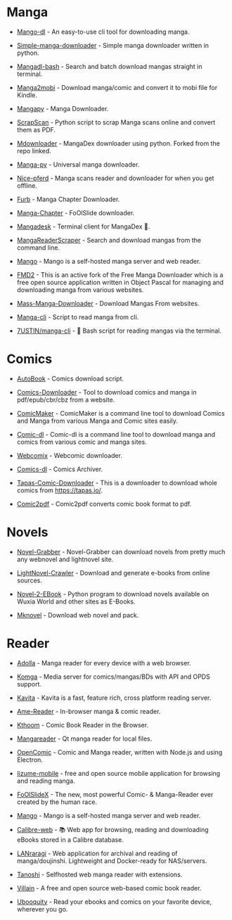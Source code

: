 # Manga

-   [Mango-dl](https://github.com/Gyro7/mangodl) - An easy-to-use cli tool for downloading manga.

-   [Simple-manga-downloader](https://github.com/Kanjirito/simple-manga-downloader) - Simple manga downloader written in python.

-   [Mangadl-bash](https://github.com/Akianonymus/mangadl-bash) - Search and batch download mangas straight in terminal.

-   [Manga2mobi](https://github.com/KevCui/manga2mobi) - Download manga/comic and convert it to mobi file for Kindle.

-   [Mangapy](https://github.com/alemar11/mangapy) - Manga Downloader.

-   [ScrapScan](https://github.com/Mr-Monster-0248/ScrapScan) - Python script to scrap Manga scans online and convert them as PDF.

-   [Mdownloader](https://github.com/Rudoal/mdownloader) - MangaDex downloader using python. Forked from the repo linked.

-   [Manga-py](https://github.com/manga-py/manga-py) - Universal manga downloader.

-   [Nice-pferd](https://github.com/augustin64/nice-pferd) - Manga scans reader and downloader for when you get offline.

-   [Furb](https://github.com/TheBoringDude/furb) - Manga Chapter Downloader.

-   [Manga-Chapter](https://github.com/fakesimo/manga-chapter-downloader) - FoOlSlide downloader.

-   [Mangadesk](https://github.com/darylhjd/mangadesk) - Terminal client for MangaDex 📖.

-   [MangaReaderScraper](https://github.com/superDross/MangaReaderScraper) - Search and download mangas from the command line.

-   [Mango](https://github.com/hkalexling/Mango) - Mango is a self-hosted manga server and web reader.

-   [FMD2](https://github.com/dazedcat19/FMD2) - This is an active fork of the Free Manga Downloader which is a free open source application written in Object Pascal for managing and downloading manga from various websites.

-   [Mass-Manga-Downloader](https://github.com/stefmmm/Mass-Manga-Downloader) - Download Mangas From websites.

-   [Manga-cli](https://github.com/notprash/manga-cli) - Script to read manga from cli.

-   [7USTIN/manga-cli](https://github.com/7USTIN/manga-cli) - 📖 Bash script for reading mangas via the terminal.

# Comics

-   [AutoBook](https://github.com/umjammer/K-AutoBook) - Comics download script.

-   [Comics-Downloader](https://github.com/Girbons/comics-downloader) - Tool to download comics and manga in pdf/epub/cbr/cbz from a website.

-   [ComicMaker](https://github.com/Gunjan933/comicMaker) - ComicMaker is a command line tool to download Comics and Manga from various Manga and Comic sites easily.

-   [Comic-dl](https://github.com/Xonshiz/comic-dl) - Comic-dl is a command line tool to download manga and comics from various comic and manga sites.

-   [Webcomix](https://github.com/J-CPelletier/webcomix) - Webcomic downloader.

-   [Comics-dl](https://github.com/The-Eye-Team/Comics-DL) - Comics Archiver.

-   [Tapas-Comic-Downloader](https://github.com/TilCreator/Tapas-Comic-Downloader) - This is a downloader to download whole comics from https://tapas.io/.

-   [Comic2pdf](https://github.com/thomasherzog/comic2pdf) - Comic2pdf converts comic book format to pdf.

# Novels

-   [Novel-Grabber](https://github.com/Flameish/Novel-Grabber) - Novel-Grabber can download novels from pretty much any webnovel and lightnovel site.

-   [LightNovel-Crawler](https://github.com/dipu-bd/lightnovel-crawler) - Download and generate e-books from online sources.

-   [Novel-2-EBook](https://github.com/EternalTrail/Novel-2-EBook) - Python program to download novels available on Wuxia World and other sites as E-Books.

-   [Mknovel](https://github.com/subchen/mknovel) - Download web novel and pack.

# Reader

-   [Adolla](https://github.com/AdollaApp/Adolla) - Manga reader for every device with a web browser.

-   [Komga](https://github.com/gotson/komga) - Media server for comics/mangas/BDs with API and OPDS support.

-   [Kavita](https://github.com/Kareadita/Kavita) - Kavita is a fast, feature rich, cross platform reading server.

-   [Ame-Reader](https://github.com/lijandrew/ame-reader) - In-browser manga & comic reader.

-   [Kthoom](https://github.com/codedread/kthoom) - Comic Book Reader in the Browser.

-   [Mangareader](https://github.com/g-fb/mangareader) - Qt manga reader for local files.

-   [OpenComic](https://github.com/ollm/OpenComic) - Comic and Manga reader, written with Node.js and using Electron.

-   [Iizume-mobile](https://github.com/theluckyegg/iizume-mobile) - free and open source mobile application for browsing and reading manga.

-   [FoOlSlideX](https://github.com/saintly2k/FoOlSlideX) - The new, most powerful Comic- & Manga-Reader ever created by the human race.

-   [Mango](https://github.com/hkalexling/Mango) - Mango is a self-hosted manga server and web reader.

-   [Calibre-web](https://github.com/janeczku/calibre-web) - 📚 Web app for browsing, reading and downloading eBooks stored in a Calibre database.

-   [LANraragi](https://github.com/Difegue/LANraragi) - Web application for archival and reading of manga/doujinshi. Lightweight and Docker-ready for NAS/servers.

-   [Tanoshi](https://github.com/faldez/tanoshi) - Selfhosted web manga reader with extensions.

-   [Villain](https://github.com/btzr-io/Villain) - A free and open source web-based comic book reader.

-   [Ubooquity](https://vaemendis.net/ubooquity/) - Read your ebooks and comics on your favorite device, wherever you go.

